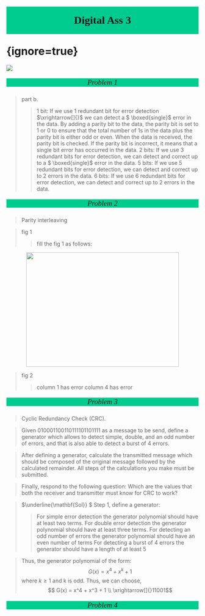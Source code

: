 # <p style='text-align:center;font-family:Verdana;font-weight:600;background-color:#00cc8f;vertical-align:middle;padding:20px;margin-top:60px'>Digital Ass 3</p> {ignore=true}
[![](https://img.shields.io/badge/Yu%20Chen-chen11976%40gtiit.edu.cn-%2300FFFF)](chen11976@gtiit.edu.cn)

##### <p style='text-align:center;font-size:19px;font-family:Verdana;font-weight:600;font-weight:1;background-color:#00cc8f;vertical-align:middle;padding:0px;margin-top:0px'>Problem 1</p>

>part b.
>>1 bit:
If we use 1 redundant bit for error detection $\xrightarrow[]{}$  we can detect a $ \boxed{single}$ error in the data.
By adding a parity bit to the data, the parity bit is set to 1 or 0 to ensure that the total number of 1s in the data plus the parity bit is either odd or even. 
When the data is received, the parity bit is checked. If the parity bit is incorrect, it means that a single bit error has occurred in the data.
>>2 bits:
If we use 3 redundant bits for error detection, we can detect and correct up to a $ \boxed{single}$  error in the data.
>>5 bits:
If we use 5 redundant bits for error detection, we can detect and correct up to 2 errors in the data.
>>6 bits:
If we use 6 redundant bits for error detection, we can detect and correct up to 2 errors in the data.


##### <p style='text-align:center;font-size:19px;font-family:Verdana;font-weight:600;font-weight:1;background-color:#00cc8f;vertical-align:middle;padding:0px;margin-top:0px'>Problem 2</p>

>Parity interleaving 

>fig 1
>>fill the fig 1 as follows:
<div style='text-align: center;'><img src=https://github.com/FerneyChen/OS_Mars/assets/120654757/0f5d23d1-9e7e-4e3d-aaa2-38b52a0cfc08 width='400' height='300'></div> 

>fig 2
>>column 1 has error 
column 4 has error


##### <p style='text-align:center;font-size:19px;font-family:Verdana;font-weight:600;font-weight:1;background-color:#00cc8f;vertical-align:middle;padding:0px;margin-top:0px'>Problem 3</p>

>Cyclic Redundancy Check (CRC). 

>Given 010001100110111101101111 as a message to be send, define a generator which allows to detect simple, double, and an odd number of errors, and that is also able to detect a burst of 4 errors. 

>After defining a generator, calculate the transmitted message which should be composed of the original message followed by the calculated remainder. All steps of the calculations you make must be submitted. 

>Finally, respond to the following question: Which are the values that both the receiver and transmitter must know for CRC to work?

>$\underline{\mathbf{Sol}} $ 
Step 1, define a generator:
>>For simple error detection
the generator polynomial should have at least two terms.
>>For double error detection
the generator polynomial should have at least three terms.
>>For detecting an odd number of errors
the generator polynomial should have an even number of terms
>>For detecting a burst of 4 errors
the generator should have a length of at least 5

>Thus, the generator polynomial of the form:
$$G(x) = x^4 + x^k + 1 $$where $k\geq 1$ and k is odd.
Thus, we can choose, $$ G(x) = x^4 + x^3 + 1  \\
\xrightarrow[]{}11001$$ 


##### <p style='text-align:center;font-size:19px;font-family:Verdana;font-weight:600;font-weight:1;background-color:#00cc8f;vertical-align:middle;padding:0px;margin-top:0px'>Problem 4</p>





